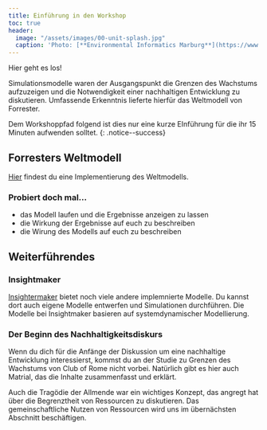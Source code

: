```yaml
---
title: Einführung in den Workshop
toc: true
header:
  image: "/assets/images/00-unit-splash.jpg"
  caption: 'Photo: [**Environmental Informatics Marburg**](https://www.flickr.com/environmentalinformatics-marburg/)'  
---
```

Hier geht es los!
<!--more-->

Simulationsmodelle waren der Ausgangspunkt die Grenzen des Wachstums aufzuzeigen und die Notwendigkeit einer nachhaltigen Entwicklung zu diskutieren. Umfassende Erkenntnis lieferte hierfür das  Weltmodell von Forrester.

Dem Workshoppfad folgend ist dies nur eine kurze EInführung für die ihr 15 Minuten aufwenden solltet. {: .notice--success}

## Forresters Weltmodell

[Hier](https://insightmaker.com/insight/1954/The-World3-Model-Classic-World-Simulation) findest du eine Implementierung des Weltmodells.

### Probiert doch mal...
* das Modell laufen und die Ergebnisse anzeigen zu lassen
* die Wirkung der Ergebnisse auf euch zu beschreiben
* die Wirung des Modells auf euch zu beschreiben

## Weiterführendes
### Insightmaker
[Insightermaker](https://insightmaker.com/) bietet noch viele andere implemnierte Modelle. Du kannst dort auch eigene Modelle entwerfen und Simulationen durchführen. Die Modelle bei Insightmaker basieren auf systemdynamischer Modellierung. 

### Der Beginn des Nachhaltigkeitsdiskurs
Wenn du dich für die Anfänge der Diskussion um eine nachhaltige Entwicklung interessierst, kommst du an der Studie zu Grenzen des Wachstums von Club of Rome nicht vorbei. Natürlich gibt es hier auch Matrial, das die Inhalte zusammenfasst und erklärt. 

Auch die Tragödie der Allmende war ein wichtiges Konzept, das angregt hat über die Begrenztheit von Ressourcen zu diskutieren. Das gemeinschaftliche Nutzen von Ressourcen wird uns im übernächsten Abschnitt beschäftigen. 




